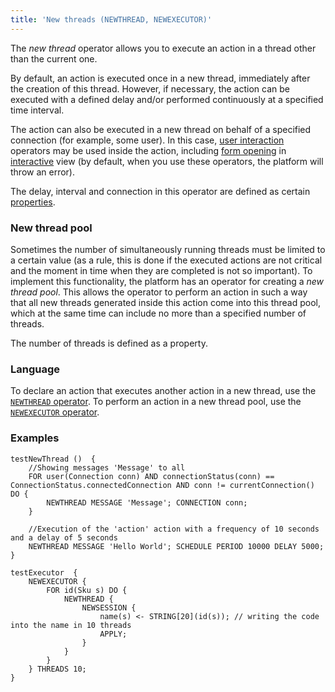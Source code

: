 ```yaml
---
title: 'New threads (NEWTHREAD, NEWEXECUTOR)'
---
```


The *new thread* operator allows you to execute an action in a thread other than the current one. 

By default, an action is executed once in a new thread, immediately after the creation of this thread. However, if necessary, the action can be executed with a defined delay and/or performed continuously at a specified time interval. 

The action can also be executed in a new thread on behalf of a specified connection (for example, some user). In this case, [user interaction](User_IS_interaction.md) operators may be used inside the action, including [form opening](Open_form.md) in [interactive](In_an_interactive_view_SHOW_DIALOG.md) view (by default, when you use these operators, the platform will throw an error).

The delay, interval and connection in this operator are defined as certain [properties](Properties.md).

### New thread pool

Sometimes the number of simultaneously running threads must be limited to a certain value (as a rule, this is done if the executed actions are not critical and the moment in time when they are completed is not so important). To implement this functionality, the platform has an operator for creating a *new thread pool*. This allows the operator to perform an action in such a way that all new threads generated inside this action come into this thread pool, which at the same time can include no more than a specified number of threads.

The number of threads is defined as a property.

### Language

To declare an action that executes another action in a new thread, use the [`NEWTHREAD` operator](NEWTHREAD_operator.md). To perform an action in a new thread pool, use the [`NEWEXECUTOR` operator](NEWEXECUTOR_operator.md).

### Examples

```lsf
testNewThread ()  {
    //Showing messages 'Message' to all
    FOR user(Connection conn) AND connectionStatus(conn) == ConnectionStatus.connectedConnection AND conn != currentConnection() DO {
        NEWTHREAD MESSAGE 'Message'; CONNECTION conn;
    }

    //Execution of the 'action' action with a frequency of 10 seconds and a delay of 5 seconds
    NEWTHREAD MESSAGE 'Hello World'; SCHEDULE PERIOD 10000 DELAY 5000;
}
```


```lsf
testExecutor  {
    NEWEXECUTOR {
        FOR id(Sku s) DO {
            NEWTHREAD {
                NEWSESSION {
                    name(s) <- STRING[20](id(s)); // writing the code into the name in 10 threads
                    APPLY;
                }
            }
        }
    } THREADS 10;
}
```

  

  

  
